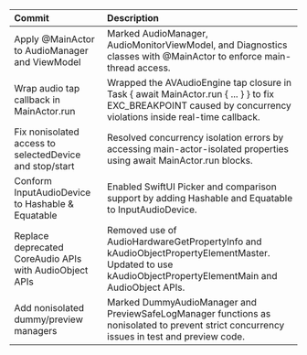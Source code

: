 | Commit                                                  | Description                                                                                                                                                     |
|:--------------------------------------------------------|:----------------------------------------------------------------------------------------------------------------------------------------------------------------|
| Apply @MainActor to AudioManager and ViewModel          | Marked AudioManager, AudioMonitorViewModel, and Diagnostics classes with @MainActor to enforce main-thread access.                                              |
| Wrap audio tap callback in MainActor.run                | Wrapped the AVAudioEngine tap closure in Task { await MainActor.run { ... } } to fix EXC_BREAKPOINT caused by concurrency violations inside real-time callback. |
| Fix nonisolated access to selectedDevice and stop/start | Resolved concurrency isolation errors by accessing main-actor-isolated properties using await MainActor.run blocks.                                             |
| Conform InputAudioDevice to Hashable & Equatable        | Enabled SwiftUI Picker and comparison support by adding Hashable and Equatable to InputAudioDevice.                                                             |
| Replace deprecated CoreAudio APIs with AudioObject APIs | Removed use of AudioHardwareGetPropertyInfo and kAudioObjectPropertyElementMaster. Updated to use kAudioObjectPropertyElementMain and AudioObject APIs.         |
| Add nonisolated dummy/preview managers                  | Marked DummyAudioManager and PreviewSafeLogManager functions as nonisolated to prevent strict concurrency issues in test and preview code.                      |